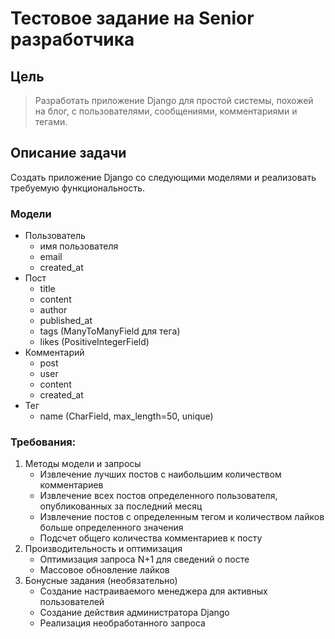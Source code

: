 # Тестовое задание на Senior разработчика
## Цель
> Разработать приложение Django для простой системы, похожей на блог, с пользователями, сообщениями, комментариями и тегами.

## Описание задачи
Создать приложение Django со следующими моделями и реализовать требуемую функциональность.
### Модели
- Пользователь
    - имя пользователя
    - email
    - created_at
- Пост
    - title
    - content
    - author
    - published_at
    - tags (ManyToManyField для тега)
    - likes (PositiveIntegerField)
- Комментарий
    - post
    - user
    - content
    - created_at
- Тег
    - name (CharField, max_length=50, unique)

### Требования:
1. Методы модели и запросы
    - Извлечение лучших постов с наибольшим количеством комментариев
    - Извлечение всех постов определенного пользователя, опубликованных за последний месяц
    - Извлечение постов с определенным тегом и количеством лайков больше определенного значения
    - Подсчет общего количества комментариев к посту
2. Производительность и оптимизация
    - Оптимизация запроса N+1 для сведений о посте
    - Массовое обновление лайков
3. Бонусные задания (необязательно)
    - Создание настраиваемого менеджера для активных пользователей
    - Создание действия администратора Django
    - Реализация необработанного запроса

